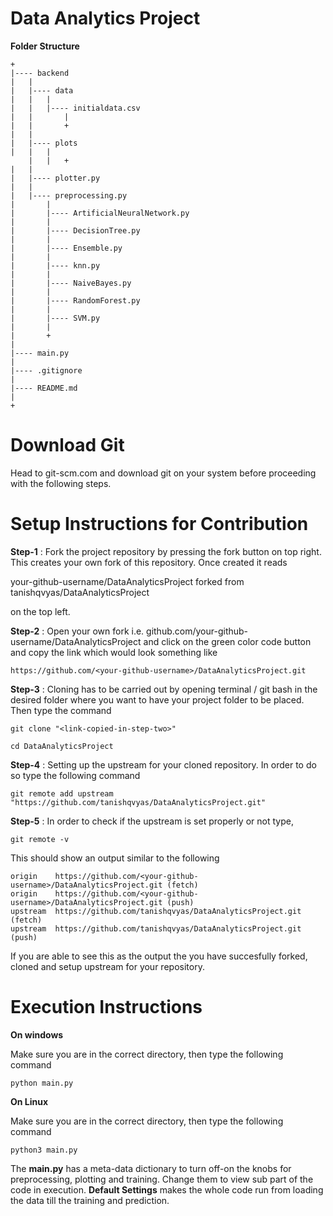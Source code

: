 # Data Analytics Project



**Folder Structure**

```
+
|---- backend
|	|
|	|---- data
|	|	|
|	|	|---- initialdata.csv
|	|       |
|	|       +
|	|
|	|---- plots
|   |   |
    |	|   +
|	|
|	|---- plotter.py
|	|
|	|---- preprocessing.py
|       |
|       |---- ArtificialNeuralNetwork.py
|       |
|       |---- DecisionTree.py
|       |
|       |---- Ensemble.py
|       |
|       |---- knn.py
|       |
|       |---- NaiveBayes.py
|       |
|       |---- RandomForest.py
|       |
|       |---- SVM.py
|       |
|       +
|
|---- main.py
|
|---- .gitignore
|
|---- README.md
|
+

```

# Download Git

Head to git-scm.com and download git on your system before proceeding with the following steps.

# Setup Instructions for Contribution

**Step-1** : Fork the project repository by pressing the fork button on top right. This creates your own fork of this repository. Once created it reads

 your-github-username/DataAnalyticsProject forked from tanishqvyas/DataAnalyticsProject


on the top left.


**Step-2** : Open your own fork i.e. github.com/your-github-username/DataAnalyticsProject and click on the green color code button and copy the link which would look something like

```
https://github.com/<your-github-username>/DataAnalyticsProject.git
```

**Step-3** : Cloning has to be carried out by opening terminal / git bash in the desired folder where you want to have your project folder to be placed. Then type the command

```
git clone "<link-copied-in-step-two>"
```

```
cd DataAnalyticsProject
```


**Step-4** : Setting up the upstream for your cloned repository. In order to do so type the following command

```
git remote add upstream "https://github.com/tanishqvyas/DataAnalyticsProject.git"
```

**Step-5** : In order to check if the upstream is set properly or not type,

```
git remote -v
```

This should show an output similar to the following

```
origin    https://github.com/<your-github-username>/DataAnalyticsProject.git (fetch)
origin    https://github.com/<your-github-username>/DataAnalyticsProject.git (push)
upstream  https://github.com/tanishqvyas/DataAnalyticsProject.git (fetch)
upstream  https://github.com/tanishqvyas/DataAnalyticsProject.git (push)
```

If you are able to see this as the output the you have succesfully forked, cloned and setup upstream for your repository.


# Execution Instructions

**On windows**

Make sure you are in the correct directory, then type the following command

```
python main.py
```

**On Linux**

Make sure you are in the correct directory, then type the following command

```
python3 main.py
```

The **main.py** has a meta-data dictionary to turn off-on the knobs for preprocessing, plotting and training. Change them to view sub part of the code in execution. **Default Settings** makes the whole code run from loading the data till the training and prediction. 
